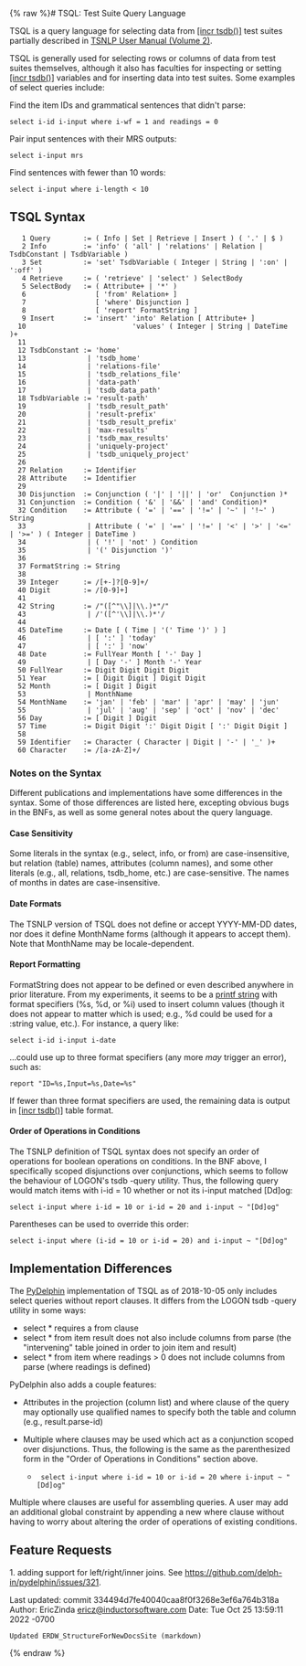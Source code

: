 {% raw %}# TSQL: Test Suite Query Language

TSQL is a query language for selecting data from [\[incr
tsdb()\]](http://www.delph-in.net/itsdb) test suites partially described
in [TSNLP User Manual (Volume
2)](http://www.delph-in.net/tsnlp/ftp/manual/volume2.ps.gz).

TSQL is generally used for selecting rows or columns of data from test
suites themselves, although it also has faculties for inspecting or
setting [\[incr tsdb()\]](http://www.delph-in.net/itsdb) variables and
for inserting data into test suites. Some examples of select queries
include:

Find the item IDs and grammatical sentences that didn't parse:

    select i-id i-input where i-wf = 1 and readings = 0

Pair input sentences with their MRS outputs:

    select i-input mrs

Find sentences with fewer than 10 words:

    select i-input where i-length < 10

## TSQL Syntax

```
   1 Query        := ( Info | Set | Retrieve | Insert ) ( '.' | $ )
   2 Info         := 'info' ( 'all' | 'relations' | Relation | TsdbConstant | TsdbVariable )
   3 Set          := 'set' TsdbVariable ( Integer | String | ':on' | ':off' )
   4 Retrieve     := ( 'retrieve' | 'select' ) SelectBody
   5 SelectBody   := ( Attribute+ | '*' )
   6                 [ 'from' Relation+ ]
   7                 [ 'where' Disjunction ]
   8                 [ 'report' FormatString ]
   9 Insert       := 'insert' 'into' Relation [ Attribute+ ]
  10                          'values' ( Integer | String | DateTime )+
  11 
  12 TsdbConstant := 'home'
  13               | 'tsdb_home'
  14               | 'relations-file'
  15               | 'tsdb_relations_file'
  16               | 'data-path'
  17               | 'tsdb_data_path'
  18 TsdbVariable := 'result-path'
  19               | 'tsdb_result_path'
  20               | 'result-prefix'
  21               | 'tsdb_result_prefix'
  22               | 'max-results'
  23               | 'tsdb_max_results'
  24               | 'uniquely-project'
  25               | 'tsdb_uniquely_project'
  26 
  27 Relation     := Identifier
  28 Attribute    := Identifier
  29 
  30 Disjunction  := Conjunction ( '|' | '||' | 'or'  Conjunction )*
  31 Conjunction  := Condition ( '&' | '&&' | 'and' Condition)*
  32 Condition    := Attribute ( '=' | '==' | '!=' | '~' | '!~' ) String
  33               | Attribute ( '=' | '==' | '!=' | '<' | '>' | '<=' | '>=' ) ( Integer | DateTime )
  34               | ( '!' | 'not' ) Condition
  35               | '(' Disjunction ')'
  36 
  37 FormatString := String
  38 
  39 Integer      := /[+-]?[0-9]+/
  40 Digit        := /[0-9]+]
  41 
  42 String       := /"([^"\\]|\\.)*"/"
  43               | /'([^'\\]|\\.)*'/
  44 
  45 DateTime     := Date [ ( Time | '(' Time ')' ) ]
  46               | [ ':' ] 'today'
  47               | [ ':' ] 'now'
  48 Date         := FullYear Month [ '-' Day ]
  49               | [ Day '-' ] Month '-' Year
  50 FullYear     := Digit Digit Digit Digit
  51 Year         := [ Digit Digit ] Digit Digit
  52 Month        := [ Digit ] Digit
  53               | MonthName
  54 MonthName    := 'jan' | 'feb' | 'mar' | 'apr' | 'may' | 'jun'
  55               | 'jul' | 'aug' | 'sep' | 'oct' | 'nov' | 'dec'
  56 Day          := [ Digit ] Digit
  57 Time         := Digit Digit ':' Digit Digit [ ':' Digit Digit ]
  58 
  59 Identifier   := Character ( Character | Digit | '-' | '_' )+
  60 Character    := /[a-zA-Z]+/
```

### Notes on the Syntax

Different publications and implementations have some differences in the
syntax. Some of those differences are listed here, excepting obvious
bugs in the BNFs, as well as some general notes about the query
language.

#### Case Sensitivity

Some literals in the syntax (e.g., select, info, or from) are
case-insensitive, but relation (table) names, attributes (column names),
and some other literals (e.g., all, relations, tsdb\_home, etc.) are
case-sensitive. The names of months in dates are case-insensitive.

#### Date Formats

The TSNLP version of TSQL does not define or accept YYYY-MM-DD dates,
nor does it define MonthName forms (although it appears to accept them).
Note that MonthName may be locale-dependent.

#### Report Formatting

FormatString does not appear to be defined or even described anywhere in
prior literature. From my experiments, it seems to be a [printf
string](https://en.wikipedia.org/wiki/Printf_format_string) with format
specifiers (%s, %d, or %i) used to insert column values (though it does
not appear to matter which is used; e.g., %d could be used for a :string
value, etc.). For instance, a query like:

    select i-id i-input i-date

...could use up to three format specifiers (any more *may* trigger an
error), such as:

    report "ID=%s,Input=%s,Date=%s"

If fewer than three format specifiers are used, the remaining data is
output in [\[incr tsdb()\]](http://www.delph-in.net/itsdb) table format.

#### Order of Operations in Conditions

The TSNLP definition of TSQL syntax does not specify an order of
operations for boolean operations on conditions. In the BNF above, I
specifically scoped disjunctions over conjunctions, which seems to
follow the behaviour of LOGON's tsdb -query utility. Thus, the following
query would match items with i-id = 10 whether or not its i-input
matched \[Dd\]og:

    select i-input where i-id = 10 or i-id = 20 and i-input ~ "[Dd]og"

Parentheses can be used to override this order:

    select i-input where (i-id = 10 or i-id = 20) and i-input ~ "[Dd]og"

## Implementation Differences

The [PyDelphin](https://github.com/delph-in/pydelphin/) implementation
of TSQL as of 2018-10-05 only includes select queries without report
clauses. It differs from the LOGON tsdb -query utility in some ways:

- select \* requires a from clause
- select \* from item result does not also include columns from parse
(the "intervening" table joined in order to join item and result)
- select \* from item where readings &gt; 0 does not include columns
from parse (where readings is defined)

PyDelphin also adds a couple features:

- Attributes in the projection (column list) and where clause of the
query may optionally use qualified names to specify both the table
and column (e.g., result.parse-id)
- Multiple where clauses may be used which act as a conjunction scoped
over disjunctions. Thus, the following is the same as the
parenthesized form in the "Order of Operations in Conditions"
section above.
  
  -      select i-input where i-id = 10 or i-id = 20 where i-input ~ "[Dd]og"

Multiple where clauses are useful for assembling queries. A user may add
an additional global constraint by appending a new where clause without
having to worry about altering the order of operations of existing
conditions.

## Feature Requests

1\. adding support for left/right/inner joins. See
<https://github.com/delph-in/pydelphin/issues/321>.

Last updated: commit 334494d7fe40040caa8f0f3268e3ef6a764b318a
Author: EricZinda <ericz@inductorsoftware.com>
Date:   Tue Oct 25 13:59:11 2022 -0700

    Updated ERDW_StructureForNewDocsSite (markdown)
{% endraw %}